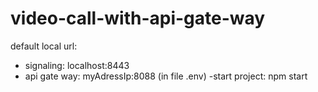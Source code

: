 # video-call-with-api-gate-way
default local url:
+ signaling: localhost:8443
+ api gate way: myAdressIp:8088 (in file .env)
-start project: npm start
